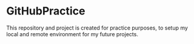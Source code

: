 # GitHubPractice
This repository and project is created for practice purposes, to setup my local and remote environment for my future projects.
